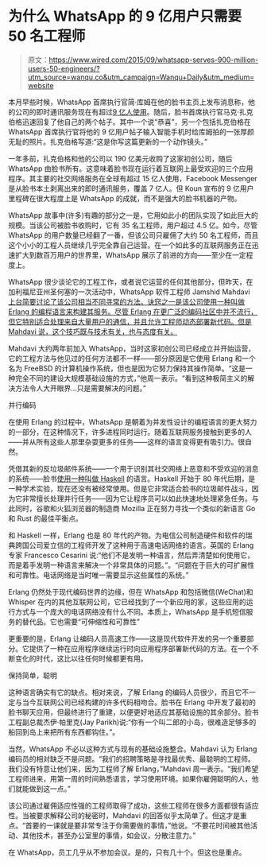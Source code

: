 # 为什么 WhatsApp 的 9 亿用户只需要 50 名工程师

> 原文：<https://www.wired.com/2015/09/whatsapp-serves-900-million-users-50-engineers/?utm_source=wanqu.co&utm_campaign=Wanqu+Daily&utm_medium=website>

本月早些时候，WhatsApp 首席执行官简·库姆在他的脸书主页上发布消息称，他的公司的即时通讯服务现在有超过[9 亿人使用](https://www.facebook.com/jan.koum/posts/10153580960970011?pnref=story)。随后，脸书首席执行官马克·扎克伯格迅速回复了他自己的两个帖子。其中一个说“恭喜”，另一个包括扎克伯格在 WhatsApp 首席执行官将他的 9 亿用户帖子输入智能手机时给库姆拍的一张厚颜无耻的照片。扎克伯格写道:“这是你写这篇更新的一个动作镜头。”

一年多前，扎克伯格和他的公司以 190 亿美元收购了这家初创公司，随后 WhatsApp 由脸书所有。这意味着脸书现在运行着互联网上最受欢迎的三个应用程序。其主要的社交网络服务在全球有超过 15 亿人使用，Facebook Messenger 是从脸书本土剥离出来的即时通讯服务，覆盖 7 亿人。但 Koun 宣布的 9 亿用户里程碑在很大程度上是 WhatsApp 的成就，而不是强大的脸书机器的产物。

WhatsApp 故事中(许多)有趣的部分之一是，它用如此小的团队实现了如此巨大的规模。当该公司被脸书收购时，它有 35 名工程师，用户超过 4.5 亿。如今，尽管 WhatsApp 的用户数量已经翻了一番，但该公司只雇佣了大约 50 名工程师，而且这个小小的工程人员继续几乎完全靠自己运营。在一个如此多的互联网服务正在迅速扩大到数百万用户的世界里，WhatsApp 展示了前进的方向——至少在一定程度上。

WhatsApp 很少谈论它的工程工作，或者说它运营的任何其他部分，但昨天，在加利福尼亚州圣何塞的一次活动中，WhatsApp 软件工程师 Jamshid Mahdavi [上台简要讨论了该公司相当不同寻常的方法。诀窍之一是该公司使用一种叫做 Erlang 的编程语言来构建其服务。尽管 Erlang 在更广泛的编码社区中并不流行，但它特别适合处理来自大量用户的通信，并且允许工程师动态部署新代码。但是 Mahdavi 说，这个技巧既与技术有关，也与态度有关。](https://www.youtube.com/watch?v=57Ch2j8U0lk)

Mahdavi 大约两年前加入 WhatsApp，当时这家初创公司已经成立并开始运营，它的工程方法与他见过的任何方法都不一样——部分原因是它使用 Erlang 和一个名为 FreeBSD 的计算机操作系统，但也是因为它努力保持其操作简单。“这是一种完全不同的建设大规模基础设施的方式，”他周一表示。“看到这种极简主义的解决方法令人大开眼界...只是需要解决的问题。”

并行编码

在使用 Erlang 的过程中，WhatsApp 是朝着为并发性设计的编程语言的更大努力的一部分，在这种情况下，许多进程同时运行。随着互联网服务接触到更多的人——并从所有这些人那里杂耍更多的任务——这样的语言变得更有吸引力。很自然。

凭借其新的反垃圾邮件系统——一个用于识别其社交网络上恶意和不受欢迎的消息的系统——脸书[使用一种叫做 Haskell](https://www.wired.com/2015/09/facebooks-new-anti-spam-system-hints-future-coding/) 的语言。Haskell 开始于 80 年代后期，是一种学术实验，现在还没有被经常使用。但是它非常适合脸书的垃圾邮件战斗，因为它非常擅长处理并行任务——因为它让程序员可以如此快速地处理紧急任务。与此同时，谷歌和火狐浏览器的制造商 Mozilla 正在努力寻找一个类似的新语言 Go 和 Rust 的最佳平衡点。

和 Haskell 一样，Erlang 也是 80 年代的产物。为电信公司制造硬件和软件的瑞典跨国公司爱立信的工程师开发了这种用于高速电话网络的语言。英国的 Erlang 专家 Francesco Cesarini 说:“他们不是发明一种语言，然后弄清楚如何使用它，而是着手发明一种语言来解决一个非常具体的问题。”。“问题在于巨大的可扩展性和可靠性。电话网络是当时唯一需要显示这些属性的系统。”

Erlang 仍然处于现代编码世界的边缘，但在 WhatsApp 和包括微信(WeChat)和 Whisper 在内的其他互联网公司，它已经找到了一个新应用的家，这些应用的运行方式与一个庞大的电话网络没有什么不同。本质上，WhatsApp 是手机短信服务的替代品。它也需要“可伸缩性和可靠性”

更重要的是，Erlang 让编码人员高速工作——这是现代软件开发的另一个重要部分。它提供了一种在应用程序继续运行时向应用程序部署新代码的方法。在一个不断变化的时代，这比以往任何时候都更有用。

保持简单，聪明

这种语言确实有它的缺点。相对来说，了解 Erlang 的编码人员很少，而且它不一定与当今互联网公司已经构建的许多代码相吻合。脸书在 Erlang 中开发了最初的脸书聊天应用，但最终进行了重建，以便更好地适应其基础设施的其余部分。脸书工程副总裁杰伊·帕里克(Jay Parikh)说:“你有一个叫二郎的小岛，很难造足够多的船回到岛上来把所有东西都钩住。”。

当然，WhatsApp 不必以这种方式与现有的基础设施整合。Mahdavi 认为 Erlang 编码员的相对缺乏不是问题。“我们的招聘策略是寻找最优秀、最聪明的工程师。我们没有特意让他们来，因为工程师了解 Erlang，”Mahdavi 周一表示。“我们希望工程师进来，用第一周的时间熟悉语言，学习使用环境。如果你雇佣聪明的人，他们就能做到这一点。”

该公司通过雇佣适应性强的工程师取得了成功，这些工程师在很多方面都很有适应性。当被要求解释公司的秘密时，Mahdavi 的回答似乎太简单了。但这才是重点。“首要的一课就是要非常专注于你需要做的事情，”他说。“不要花时间被其他活动、其他技术，甚至办公室里的事情，如会议，分散注意力。”

在 WhatsApp，员工几乎从不参加会议。是的，只有几十个。但这也是重点。